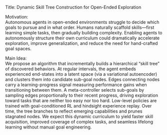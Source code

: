 Title: Dynamic Skill Tree Construction for Open-Ended Exploration

Motivation:  
Autonomous agents in open-ended environments struggle to decide which goals to pursue and in what order. Humans naturally scaffold skills—first learning simple tasks, then gradually building complexity. Enabling agents to autonomously structure their own curriculum could dramatically accelerate exploration, improve generalization, and reduce the need for hand-crafted goal spaces.

Main Idea:  
We propose an algorithm that incrementally builds a hierarchical “skill tree” of discovered behaviors. At regular intervals, the agent embeds experienced end-states into a latent space (via a variational autoencoder) and clusters them into candidate sub-goal nodes. Edges connecting nodes carry a learning-progress signal measuring performance gains when transitioning between them. A meta-controller selects sub-goals by sampling edges proportionally to their recent progress, driving exploration toward tasks that are neither too easy nor too hard. Low-level policies are trained with goal-conditioned RL and hindsight experience replay. Over time, the tree branches to reflect emerging capabilities and prunes stagnated nodes. We expect this dynamic curriculum to yield faster skill acquisition, improved coverage of complex tasks, and seamless lifelong learning without manual goal engineering.